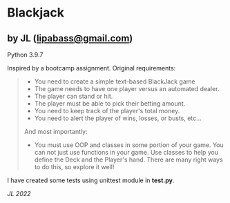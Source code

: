 # Blackjack
## by JL (lipabass@gmail.com)

Python 3.9.7

Inspired by a bootcamp assignment. Original requirements:

> * You need to create a simple text-based BlackJack game
> * The game needs to have one player versus an automated dealer.
> * The player can stand or hit.
> * The player must be able to pick their betting amount.
> * You need to keep track of the player's total money.
> * You need to alert the player of wins, losses, or busts, etc...
>
> And most importantly:
>
> * You must use OOP and classes in some portion of your game. You can not just 
> use functions in your game. Use classes to help you define the Deck and the 
> Player's hand. There are many right ways to do this, so explore it well!

I have created some tests using unittest module in **test.py**.

*JL 2022*
